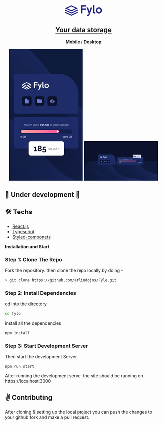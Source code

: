 <p align="center">
  <a href="https://anuraghazra.github.io/">
   <img alt="Fyle" src="https://github.com/arlindojos/Fyle/blob/master/src/assets/images/logo-blue.svg" width="120" />
   <h2 align="center">Your data storage</h2>
  </a>
</p>

<p align="center"><b>Mobile</b> / <b>Desktop</b></p>

<p align="center">
  <img src="https://github.com/arlindojos/Fyle/blob/master/src/assets/images/screen/mobile-design.jpg" alt="Mobile" width="47%" />
  <img src="https://github.com/arlindojos/Fyle/blob/master/src/assets/images/screen/desktop-design.png" alt="Desktop" width="47%" />
</p>

## 🚧 Under development 🚧

## 🛠 Techs
 - [React.js](https://pt-br.reactjs.org/)
 - [Typescript](https://www.typescriptlang.org/)
 - [Styled-componets](https://github.com/styled-components/styled-components) 

**Installation and Start**

### Step 1: Clone The Repo

Fork the repository. then clone the repo locally by doing -

```bash
> git clone https://github.com/arlindojos/Fyle.git
```

### Step 2: Install Dependencies

cd into the directory

```bash
cd fylo
```

install all the dependencies
```bash
npm install
```

### Step 3: Start Development Server

Then start the development Server
```
npm run start
```
After running the development server the site should be running on https://localhost:3000


## :v: Contributing
After cloning & setting up the local project you can push the changes to your github fork and make a pull request.
